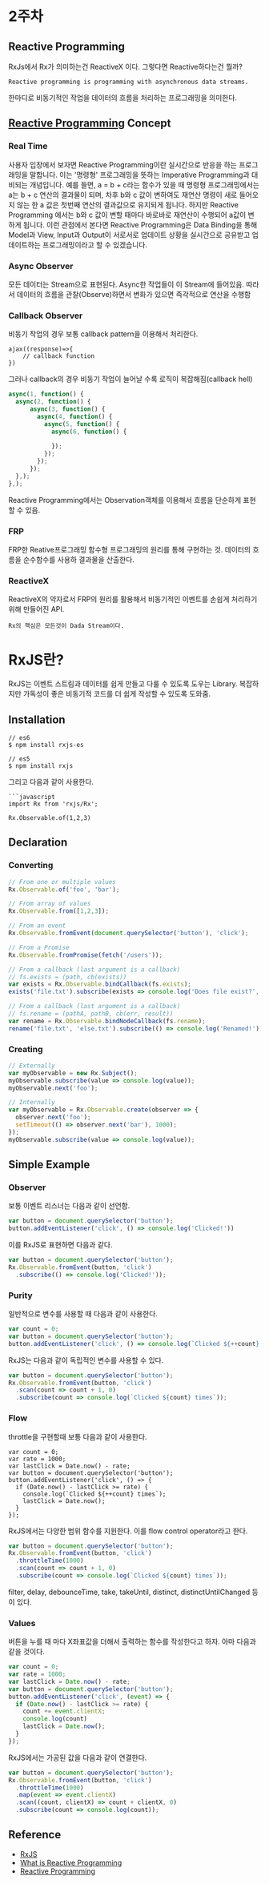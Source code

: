 # 2주차

## Reactive Programming
RxJs에서 Rx가 의미하는건 ReactiveX 이다. 그렇다면 Reactive하다는건 뭘까?
```
Reactive programming is programming with asynchronous data streams.
```
한마디로 비동기적인 작업을 데이터의 흐름을 처리하는 프로그래밍을 의미한다.

## [Reactive Programming](http://blog.naver.com/PostView.nhn?blogId=jdub7138&logNo=220983291803&parentCategoryNo=58&categoryNo=&viewDate=&isShowPopularPosts=true&from=search) Concept
### Real Time
사용자 입장에서 보자면 Reactive Programming이란 실시간으로 반응을 하는 프로그래밍을 말합니다. 
이는 '명령형' 프로그래밍을 뜻하는 Imperative Programming과 대비되는 개념입니다.
예를 들면, a = b + c라는 함수가 있을 때 명령형 프로그래밍에서는 a는 b + c 연산의 결과물이 되며, 차후 b와 c 값이 변하여도 재연산 명령이 새로 들어오지 않는 한 a 값은 첫번째 연산의 결과값으로 유지되게 됩니다. 
하지만 Reactive Programming 에서는 b와 c 값이 변할 때마다 바로바로 재연산이 수행되어 a값이 변하게 됩니다.
이런 관점에서 본다면 Reactive Programming은 Data Binding을 통해 Model과 View, Input과 Output이 서로서로 업데이트 상황을 실시간으로 공유받고 업데이트하는 프로그래밍이라고 할 수 있겠습니다.

### Async Observer
모든 데이터는 Stream으로 표현된다. Async한 작업들이 이 Stream에 들어있음. 따라서 데이터의 흐름을 관찰(Observe)하면서 변화가 있으면 즉각적으로 연산을 수행함

### Callback Observer
비동기 작업의 경우 보통 callback pattern을 이용해서 처리한다.
```
ajax((response)=>{
    // callback function
})
```
그러나 callback의 경우 비동기 작업이 늘어날 수록 로직이 복잡해짐(callback hell)
```javascript
async(1, function() {
  async(2, function() {
      async(3, function() {
        async(4, function() {
          async(5, function() {
            async(6, function() {
              
            });
          });
        });
      });
  },);
},);
```
Reactive Programming에서는 Observation객체를 이용해서 흐름을 단순하게 표현할 수 있음.

### FRP
FRP한 Reative프로그래밍 함수형 프로그래밍의 원리를 통해 구현하는 것.
데이터의 흐름을 순수함수를 사용하 결과물을 산출한다.

### ReactiveX
ReactiveX의 약자로서 FRP의 원리를 활용해서 비동기적인 이벤트를 손쉽게 처리하기 위해 만들어진 API.
```
Rx의 핵심은 모든것이 Dada Stream이다.
```
# RxJS란?
RxJS는 이벤트 스트림과 데이터를 쉽게 만들고 다룰 수 있도록 도우는 Library.
복잡하지만 가독성이 좋은 비동기적 코드를 더 쉽게 작성할 수 있도록 도와줌.

## Installation
```
// es6
$ npm install rxjs-es 

// es5
$ npm install rxjs
```
그리고 다음과 같이 사용한다.
```
```javascript
import Rx from 'rxjs/Rx';

Rx.Observable.of(1,2,3)
```
## Declaration
### Converting
```javascript
// From one or multiple values
Rx.Observable.of('foo', 'bar');

// From array of values
Rx.Observable.from([1,2,3]);

// From an event
Rx.Observable.fromEvent(document.querySelector('button'), 'click');

// From a Promise
Rx.Observable.fromPromise(fetch('/users'));

// From a callback (last argument is a callback)
// fs.exists = (path, cb(exists))
var exists = Rx.Observable.bindCallback(fs.exists);
exists('file.txt').subscribe(exists => console.log('Does file exist?', exists));

// From a callback (last argument is a callback)
// fs.rename = (pathA, pathB, cb(err, result))
var rename = Rx.Observable.bindNodeCallback(fs.rename);
rename('file.txt', 'else.txt').subscribe(() => console.log('Renamed!'));
```
### Creating
```javascript
// Externally
var myObservable = new Rx.Subject();
myObservable.subscribe(value => console.log(value));
myObservable.next('foo');

// Internally
var myObservable = Rx.Observable.create(observer => {
  observer.next('foo');
  setTimeout(() => observer.next('bar'), 1000);
});
myObservable.subscribe(value => console.log(value));
```
## Simple Example
### Observer
보통 이벤트 리스너는 다음과 같이 선언함.
```javascript
var button = document.querySelector('button');
button.addEventListener('click', () => console.log('Clicked!'))
```
이를 RxJS로 표현하면 다음과 같다.
```javascript
var button = document.querySelector('button');
Rx.Observable.fromEvent(button, 'click')
  .subscribe(() => console.log('Clicked!'));
```

### Purity
일반적으로 변수를 사용할 때 다음과 같이 사용한다.
```javascript
var count = 0;
var button = document.querySelector('button');
button.addEventListener('click', () => console.log(`Clicked ${++count} times`));
```
RxJS는 다음과 같이 독립적인 변수를 사용할 수 있다.
```javascript
var button = document.querySelector('button');
Rx.Observable.fromEvent(button, 'click')
  .scan(count => count + 1, 0)
  .subscribe(count => console.log(`Clicked ${count} times`));
```
### Flow
throttle을 구현할때 보통 다음과 같이 사용한다.
```
var count = 0;
var rate = 1000;
var lastClick = Date.now() - rate;
var button = document.querySelector('button');
button.addEventListener('click', () => {
  if (Date.now() - lastClick >= rate) {
    console.log(`Clicked ${++count} times`);
    lastClick = Date.now();
  }
});
```
RxJS에서는 다양한 범위 함수를 지원한다. 이를 flow control operator라고 한다.
```javascript
var button = document.querySelector('button');
Rx.Observable.fromEvent(button, 'click')
  .throttleTime(1000)
  .scan(count => count + 1, 0)
  .subscribe(count => console.log(`Clicked ${count} times`));
```
filter, delay, debounceTime, take, takeUntil, distinct, distinctUntilChanged 등이 있다.

### Values
버튼을 누를 때 마다 X좌표값을 더해서 출력하는 함수를 작성한다고 하자. 아마 다음과 같을 것이다.
```javascript
var count = 0;
var rate = 1000;
var lastClick = Date.now() - rate;
var button = document.querySelector('button');
button.addEventListener('click', (event) => {
  if (Date.now() - lastClick >= rate) {
    count += event.clientX;
    console.log(count)
    lastClick = Date.now();
  }
});
```
RxJS에서는 가공된 값을 다음과 같이 연결한다.
```javascript
var button = document.querySelector('button');
Rx.Observable.fromEvent(button, 'click')
  .throttleTime(1000)
  .map(event => event.clientX)
  .scan((count, clientX) => count + clientX, 0)
  .subscribe(count => console.log(count));
```

## Reference
- [RxJS](http://reactivex.io/rxjs/)
- [What is Reactive Programming](https://gist.github.com/staltz/868e7e9bc2a7b8c1f754 )
- [Reactive Programming](http://blog.naver.com/PostView.nhn?blogId=jdub7138&logNo=220983291803&parentCategoryNo=58&categoryNo=&viewDate=&isShowPopularPosts=true&from=search)